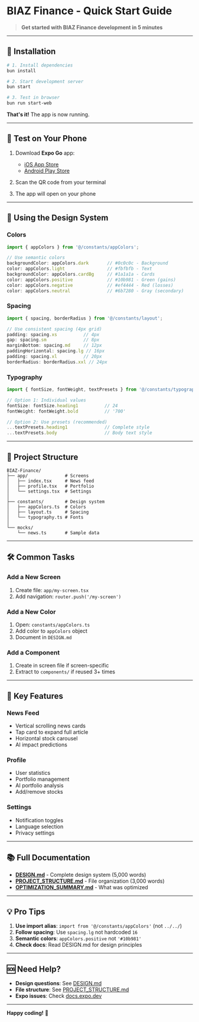 # BIAZ Finance - Quick Start Guide

> **Get started with BIAZ Finance development in 5 minutes**

---

## 🚀 Installation

```bash
# 1. Install dependencies
bun install

# 2. Start development server
bun start

# 3. Test in browser
bun run start-web
```

**That's it!** The app is now running.

---

## 📱 Test on Your Phone

1. Download **Expo Go** app:
   - [iOS App Store](https://apps.apple.com/app/expo-go/id982107779)
   - [Android Play Store](https://play.google.com/store/apps/details?id=host.exp.exponent)

2. Scan the QR code from your terminal

3. The app will open on your phone

---

## 🎨 Using the Design System

### Colors

```typescript
import { appColors } from '@/constants/appColors';

// Use semantic colors
backgroundColor: appColors.dark       // #0c0c0c - Background
color: appColors.light                // #fbfbfb - Text
backgroundColor: appColors.cardBg     // #1a1a1a - Cards
color: appColors.positive             // #10b981 - Green (gains)
color: appColors.negative             // #ef4444 - Red (losses)
color: appColors.neutral              // #6b7280 - Gray (secondary)
```

### Spacing

```typescript
import { spacing, borderRadius } from '@/constants/layout';

// Use consistent spacing (4px grid)
padding: spacing.xs          // 4px
gap: spacing.sm              // 8px
marginBottom: spacing.md     // 12px
paddingHorizontal: spacing.lg // 16px
padding: spacing.xl          // 20px
borderRadius: borderRadius.xxl // 24px
```

### Typography

```typescript
import { fontSize, fontWeight, textPresets } from '@/constants/typography';

// Option 1: Individual values
fontSize: fontSize.heading1          // 24
fontWeight: fontWeight.bold          // '700'

// Option 2: Use presets (recommended)
...textPresets.heading1              // Complete style
...textPresets.body                  // Body text style
```

---

## 📂 Project Structure

```
BIAZ-Finance/
├── app/              # Screens
│   ├── index.tsx     # News feed
│   ├── profile.tsx   # Portfolio
│   └── settings.tsx  # Settings
│
├── constants/        # Design system
│   ├── appColors.ts  # Colors
│   ├── layout.ts     # Spacing
│   └── typography.ts # Fonts
│
└── mocks/
    └── news.ts       # Sample data
```

---

## 🛠️ Common Tasks

### Add a New Screen

1. Create file: `app/my-screen.tsx`
2. Add navigation: `router.push('/my-screen')`

### Add a New Color

1. Open: `constants/appColors.ts`
2. Add color to `appColors` object
3. Document in `DESIGN.md`

### Add a Component

1. Create in screen file if screen-specific
2. Extract to `components/` if reused 3+ times

---

## 🎯 Key Features

### News Feed
- Vertical scrolling news cards
- Tap card to expand full article
- Horizontal stock carousel
- AI impact predictions

### Profile
- User statistics
- Portfolio management
- AI portfolio analysis
- Add/remove stocks

### Settings
- Notification toggles
- Language selection
- Privacy settings

---

## 📚 Full Documentation

- **[DESIGN.md](./DESIGN.md)** - Complete design system (5,000 words)
- **[PROJECT_STRUCTURE.md](./PROJECT_STRUCTURE.md)** - File organization (3,000 words)
- **[OPTIMIZATION_SUMMARY.md](./OPTIMIZATION_SUMMARY.md)** - What was optimized

---

## 💡 Pro Tips

1. **Use import alias**: `import from '@/constants/appColors'` (not `../../`)
2. **Follow spacing**: Use `spacing.lg` not hardcoded `16`
3. **Semantic colors**: `appColors.positive` not `'#10b981'`
4. **Check docs**: Read DESIGN.md for design principles

---

## 🆘 Need Help?

- **Design questions**: See [DESIGN.md](./DESIGN.md)
- **File structure**: See [PROJECT_STRUCTURE.md](./PROJECT_STRUCTURE.md)
- **Expo issues**: Check [docs.expo.dev](https://docs.expo.dev/)

---

**Happy coding!** 🚀
